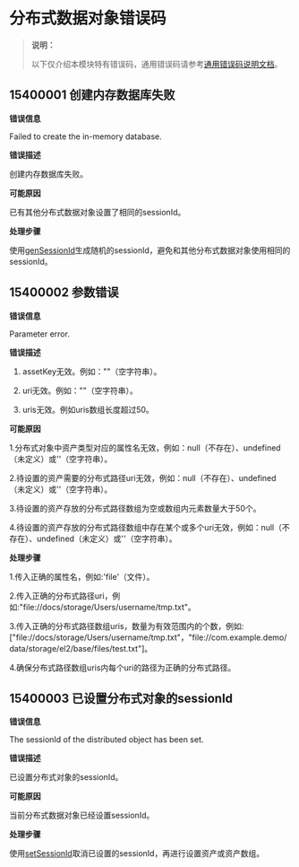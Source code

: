 # 分布式数据对象错误码

> **说明：**
>
> 以下仅介绍本模块特有错误码，通用错误码请参考[通用错误码说明文档](../errorcode-universal.md)。

## 15400001 创建内存数据库失败

**错误信息**

Failed to create the in-memory database.

**错误描述**

创建内存数据库失败。

**可能原因**

已有其他分布式数据对象设置了相同的sessionId。

**处理步骤**

使用[genSessionId](../../reference/apis-arkdata/js-apis-data-distributedobject.md#distributeddataobjectgensessionid)生成随机的sessionId，避免和其他分布式数据对象使用相同的sessionId。

## 15400002 参数错误

**错误信息**

Parameter error.

**错误描述**

1. assetKey无效。例如：""（空字符串）。

2. uri无效。例如：""（空字符串）。

3. uris无效。例如uris数组长度超过50。

**可能原因**

1.分布式对象中资产类型对应的属性名无效，例如：null（不存在）、undefined（未定义）或''（空字符串）。

2.待设置的资产需要的分布式路径uri无效，例如：null（不存在）、undefined（未定义）或''（空字符串）。

3.待设置的资产存放的分布式路径数组为空或数组内元素数量大于50个。

4.待设置的资产存放的分布式路径数组中存在某个或多个uri无效，例如：null（不存在）、undefined（未定义）或''（空字符串）。

**处理步骤**

1.传入正确的属性名，例如:'file'（文件）。

2.传入正确的分布式路径uri，例如:"file://docs/storage/Users/username/tmp.txt"。

3.传入正确的分布式路径数组uris，数量为有效范围内的个数，例如:["file://docs/storage/Users/username/tmp.txt"，"file://com.example.demo/data/storage/el2/base/files/test.txt"]。

4.确保分布式路径数组uris内每个uri的路径为正确的分布式路径。

## 15400003 已设置分布式对象的sessionId

**错误信息**

The sessionId of the distributed object has been set.

**错误描述**

已设置分布式对象的sessionId。

**可能原因**

当前分布式数据对象已经设置sessionId。

**处理步骤**

使用[setSessionId](js-apis-data-distributedobject.md#setsessionid9-2)取消已设置的sessionId，再进行设置资产或资产数组。